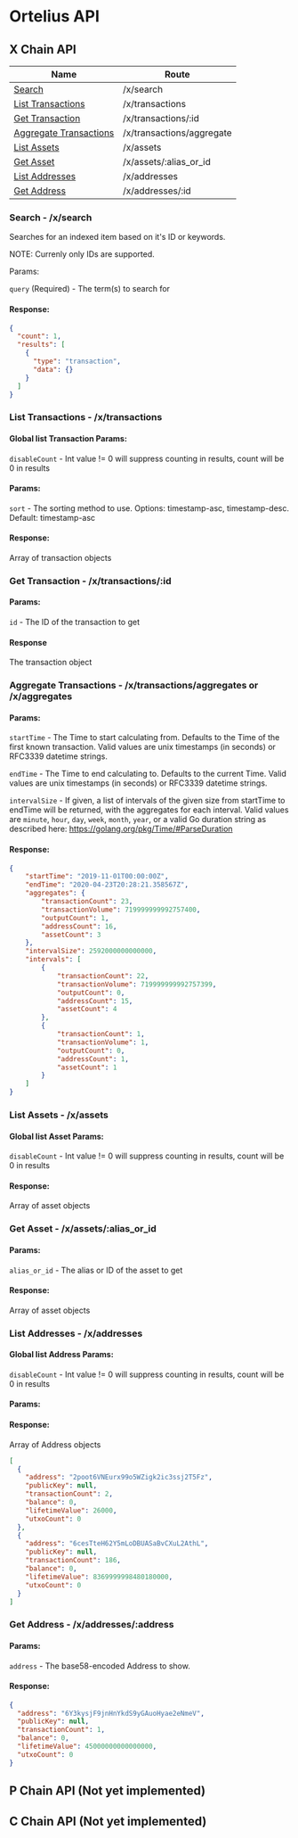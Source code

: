 # Ortelius API

## X Chain API

| Name                                                                        | Route                                    |
|---------------------------                                                 | ----------------------------------------|
| [Search](#search---xsearch)                                                 | /x/search                                |
| [List Transactions](#list-transactions---xtransactions)                     | /x/transactions                          |
| [Get Transaction](#get-transaction---xtransactionsid)                       | /x/transactions/:id                      |
| [Aggregate Transactions](#aggregate-transactions---xaggregatetransactions) | /x/transactions/aggregate                 |
| [List Assets](#list-assets---xassets)                                       | /x/assets                                |
| [Get Asset](#get-asset---xassetsalias_or_id)                                | /x/assets/:alias_or_id                   |
| [List Addresses](#list-addresses---xaddresses)                              | /x/addresses                             |
| [Get Address](#get-address---xaddressesid)                                  | /x/addresses/:id                         |

### Search - /x/search

Searches for an indexed item based on it's ID or keywords.

NOTE: Currenly only IDs are supported.

Params:

`query` (Required) - The term(s) to search for

#### Response:

```json
{
  "count": 1,
  "results": [
    {
      "type": "transaction",
      "data": {}
    }
  ]
}
```

### List Transactions - /x/transactions

#### Global list Transaction Params:

`disableCount` - Int value != 0 will suppress counting in results, count will be 0 in results

#### Params:

`sort` - The sorting method to use. Options: timestamp-asc, timestamp-desc. Default: timestamp-asc

#### Response:

Array of transaction objects

### Get Transaction - /x/transactions/:id

#### Params:

`id` - The ID of the transaction to get

#### Response

The transaction object

### Aggregate Transactions - /x/transactions/aggregates or /x/aggregates

#### Params:

`startTime` - The Time to start calculating from. Defaults to the Time of the first known transaction. Valid values are unix timestamps (in seconds) or RFC3339 datetime strings.

`endTime` - The Time to end calculating to. Defaults to the current Time. Valid values are unix timestamps (in seconds) or RFC3339 datetime strings.

`intervalSize` - If given, a list of intervals of the given size from startTime to endTime will be returned, with the aggregates for each interval. Valid values are `minute`, `hour`, `day`, `week`, `month`, `year`, or a valid Go duration string as described here: https://golang.org/pkg/Time/#ParseDuration 

#### Response:

```json
{
    "startTime": "2019-11-01T00:00:00Z",
    "endTime": "2020-04-23T20:28:21.358567Z",
    "aggregates": {
        "transactionCount": 23,
        "transactionVolume": 719999999992757400,
        "outputCount": 1,
        "addressCount": 16,
        "assetCount": 3
    },
    "intervalSize": 2592000000000000,
    "intervals": [
        {
            "transactionCount": 22,
            "transactionVolume": 719999999992757399,
            "outputCount": 0,
            "addressCount": 15,
            "assetCount": 4
        },
        {
            "transactionCount": 1,
            "transactionVolume": 1,
            "outputCount": 0,
            "addressCount": 1,
            "assetCount": 1
        }
    ]
}
```

### List Assets - /x/assets

#### Global list Asset Params:

`disableCount` - Int value != 0 will suppress counting in results, count will be 0 in results

#### Response:

Array of asset objects

### Get Asset - /x/assets/:alias_or_id

#### Params:

`alias_or_id` - The alias or ID of the asset to get

#### Response:

Array of asset objects

### List Addresses - /x/addresses

#### Global list Address Params:

`disableCount` - Int value != 0 will suppress counting in results, count will be 0 in results

#### Params:

<pagination params>

#### Response:

Array of Address objects

```json
[
  {
    "address": "2poot6VNEurx99o5WZigk2ic3ssj2T5Fz",
    "publicKey": null,
    "transactionCount": 2,
    "balance": 0,
    "lifetimeValue": 26000,
    "utxoCount": 0
  },
  {
    "address": "6cesTteH62Y5mLoDBUASaBvCXuL2AthL",
    "publicKey": null,
    "transactionCount": 186,
    "balance": 0,
    "lifetimeValue": 8369999998480180000,
    "utxoCount": 0
  }
]
```

### Get Address - /x/addresses/:address

#### Params:

`address` - The base58-encoded Address to show.

#### Response:

```json
{
  "address": "6Y3kysjF9jnHnYkdS9yGAuoHyae2eNmeV",
  "publicKey": null,
  "transactionCount": 1,
  "balance": 0,
  "lifetimeValue": 45000000000000000,
  "utxoCount": 0
}
```
## P Chain API (Not yet implemented)

## C Chain API (Not yet implemented)
